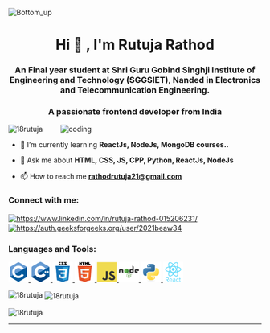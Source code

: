 ![Bottom_up](https://github.com/18Rutuja/18Rutuja/assets/127573564/5f553106-1ebb-4efa-9cab-16ece9289c2c)
<!---
18Rutuja/18Rutuja is a ✨ special ✨ repository because its `README.md` (this file) appears on your GitHub profile.
You can click the Preview link to take a look at your changes.
--->


<h1 align="center">Hi 👋 , I'm Rutuja Rathod</h1>
<h3 align="center"> An Final year student at Shri Guru Gobind Singhji Institute of Engineering and Technology (SGGSIET), Nanded in Electronics and Telecommunication Engineering.</h3>
<h3 align="center">A passionate frontend developer from India</h3>

<img align = "right" alt="coding" width="400" src="https://camo.githubusercontent.com/6b2c2aa0d470088d4a692ffcc251ea550562ca44845d2c9ee1bc5506af234e23/68747470733a2f2f7265732e636c6f7564696e6172792e636f6d2f70726163746963616c6465762f696d6167652f66657463682f732d2d32625a496a5047432d2d2f635f6c696d6974253243665f6175746f253243666c5f70726f6772657373697665253243715f3636253243775f3838302f68747470733a2f2f6465762d746f2d75706c6f6164732e73332e616d617a6f6e6177732e636f6d2f692f64347476756b6274356d726133376376776b6c6b2e676966" />
<p align="left"> <img src="https://komarev.com/ghpvc/?username=18rutuja&label=Profile%20views&color=0e75b6&style=flat" alt="18rutuja" /> </p>

- 🌱 I’m currently learning **ReactJs, NodeJs, MongoDB courses..**

- 💬 Ask me about **HTML, CSS, JS, CPP, Python, ReactJs, NodeJs**

- 📫 How to reach me **rathodrutuja21@gmail.com**

<h3 align="left">Connect with me:</h3>
<p align="left">
<a href="https://linkedin.com/in/https://www.linkedin.com/in/rutuja-rathod-015206231/" target="blank"><img align="center" src="https://raw.githubusercontent.com/rahuldkjain/github-profile-readme-generator/master/src/images/icons/Social/linked-in-alt.svg" alt="https://www.linkedin.com/in/rutuja-rathod-015206231/" height="30" width="40" /></a>
<a href="https://auth.geeksforgeeks.org/user/https://auth.geeksforgeeks.org/user/2021beaw34" target="blank"><img align="center" src="https://raw.githubusercontent.com/rahuldkjain/github-profile-readme-generator/master/src/images/icons/Social/geeks-for-geeks.svg" alt="https://auth.geeksforgeeks.org/user/2021beaw34" height="30" width="40" /></a>
</p>

<h3 align="left">Languages and Tools:</h3>
<p align="left"> <a href="https://www.cprogramming.com/" target="_blank" rel="noreferrer"> <img src="https://raw.githubusercontent.com/devicons/devicon/master/icons/c/c-original.svg" alt="c" width="40" height="40"/> </a> <a href="https://www.w3schools.com/cpp/" target="_blank" rel="noreferrer"> <img src="https://raw.githubusercontent.com/devicons/devicon/master/icons/cplusplus/cplusplus-original.svg" alt="cplusplus" width="40" height="40"/> </a> <a href="https://www.w3schools.com/css/" target="_blank" rel="noreferrer"> <img src="https://raw.githubusercontent.com/devicons/devicon/master/icons/css3/css3-original-wordmark.svg" alt="css3" width="40" height="40"/> </a> <a href="https://www.w3.org/html/" target="_blank" rel="noreferrer"> <img src="https://raw.githubusercontent.com/devicons/devicon/master/icons/html5/html5-original-wordmark.svg" alt="html5" width="40" height="40"/> </a> <a href="https://developer.mozilla.org/en-US/docs/Web/JavaScript" target="_blank" rel="noreferrer"> <img src="https://raw.githubusercontent.com/devicons/devicon/master/icons/javascript/javascript-original.svg" alt="javascript" width="40" height="40"/> </a> <a href="https://nodejs.org" target="_blank" rel="noreferrer"> <img src="https://raw.githubusercontent.com/devicons/devicon/master/icons/nodejs/nodejs-original-wordmark.svg" alt="nodejs" width="40" height="40"/> </a> <a href="https://www.python.org" target="_blank" rel="noreferrer"> <img src="https://raw.githubusercontent.com/devicons/devicon/master/icons/python/python-original.svg" alt="python" width="40" height="40"/> </a> <a href="https://reactjs.org/" target="_blank" rel="noreferrer"> <img src="https://raw.githubusercontent.com/devicons/devicon/master/icons/react/react-original-wordmark.svg" alt="react" width="40" height="40"/> </a> </p>

<p><img align="left" src="https://github-readme-stats.vercel.app/api/top-langs?username=18rutuja&show_icons=true&locale=en&layout=compact" alt="18rutuja" /></p>

<p>&nbsp;<img align="center" src="https://github-readme-stats.vercel.app/api?username=18rutuja&show_icons=true&locale=en" alt="18rutuja" /></p>

<p><img align="center" src="https://github-readme-streak-stats.herokuapp.com/?user=18rutuja&" alt="18rutuja" /></p>

<hr>




